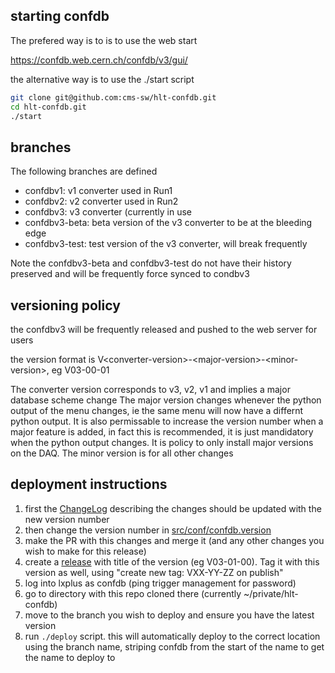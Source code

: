 ## starting confdb

The prefered way is to is to use the web start

https://confdb.web.cern.ch/confdb/v3/gui/

the alternative way is to use the ./start script
```bash
git clone git@github.com:cms-sw/hlt-confdb.git
cd hlt-confdb.git
./start
```

## branches

The following branches are defined

  * confdbv1: v1 converter used in Run1
  * confdbv2: v2 converter used in Run2
  * confdbv3: v3 converter (currently in use
  * confdbv3-beta: beta version of the v3 converter to be at the bleeding edge
  * confdbv3-test: test version of the v3 converter, will break frequently

Note the confdbv3-beta and confdbv3-test do not have their history preserved and will be frequently
force synced to condbv3 

## versioning policy

the confdbv3 will be frequently released and pushed to the web server for users

the version format is V\<converter-version\>-\<major-version\>-\<minor-version\>, eg V03-00-01

The converter version corresponds to v3, v2, v1 and implies a major database scheme change
The major version changes whenever the python output of the menu changes, ie the same menu will now have a differnt python output. It is also permissable to increase the version number when a major feature is added, in fact this is recommended, it is just mandidatory when the python output changes. It is policy to only install major versions on the DAQ. 
The minor version is for all other changes

## deployment instructions

  1. first the [ChangeLog](ChangeLog) describing the changes should be updated with the new version number
  1. then change the version number in [src/conf/confdb.version](src/conf/confdb.version)
  1. make the PR with this changes and merge it (and any other changes you wish to make for this release)
  1. create a [release](https://github.com/Sam-Harper/hlt-confdb/releases/new) with title of the version (eg V03-01-00). Tag it with this version as well, using "create new tag: VXX-YY-ZZ on publish"
  1. log into lxplus as confdb (ping trigger management for password)
  1. go to directory with this repo cloned there (currently ~/private/hlt-confdb)
  1. move to the branch you wish to deploy and ensure you have the latest version
  1. run `./deploy` script. this will automatically deploy to the correct location using the branch name, striping confdb from the start of the name to get the name to deploy to


